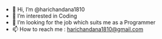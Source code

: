 - 👋 Hi, I’m @harichandana1810
- 👀 I’m interested in Coding
- 💞️ I’m looking for the job which suits me as a Programmer
- 📫 How to reach me : harichandana1810@gmail.com

<!---
harichandana1810/harichandana1810 is a ✨ special ✨ repository because its `README.md` (this file) appears on your GitHub profile.
You can click the Preview link to take a look at your changes.
--->
